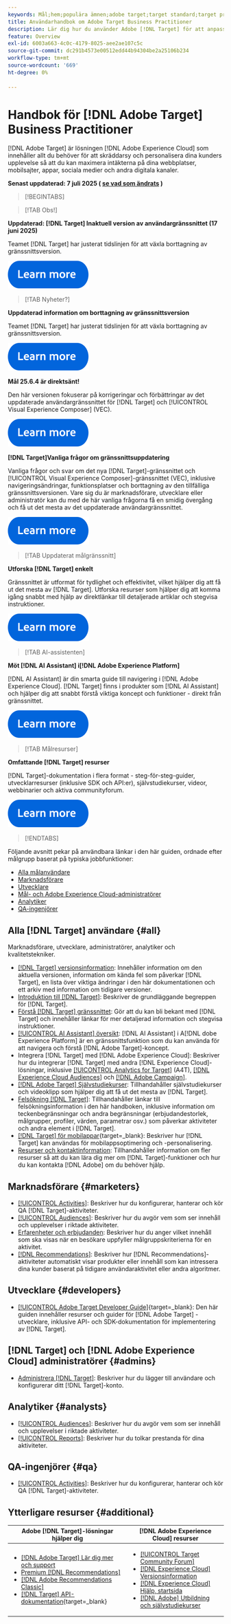 ```yaml
---
keywords: Mål;hem;populära ämnen;adobe target;target standard;target premium;target documentation;adobe target documentation;tillämparguide;användarhandbok
title: Användarhandbok om Adobe Target Business Practitioner
description: Lär dig hur du använder Adobe [!DNL Target] för att anpassa kundernas upplevelse och maximera intäkterna på webbplatser, mobilsajter, appar och andra digitala kanaler.
feature: Overview
exl-id: 6003a663-4c0c-4179-8025-aee2ae107c5c
source-git-commit: dc291b4573e00512edd44b94304be2a25106b234
workflow-type: tm+mt
source-wordcount: '669'
ht-degree: 0%

---
```


# Handbok för [!DNL Adobe Target] Business Practitioner

[!DNL Adobe Target] är lösningen [!DNL Adobe Experience Cloud] som innehåller allt du behöver för att skräddarsy och personalisera dina kunders upplevelse så att du kan maximera intäkterna på dina webbplatser, mobilsajter, appar, sociala medier och andra digitala kanaler.

**Senast uppdaterad: 7 juli 2025 ( [se vad som ändrats](r-release-notes/doc-change.md) )**

>[!BEGINTABS]

>[!TAB Obs!]

**Uppdaterad: [!DNL Target] Inaktuell version av användargränssnittet (17 juni 2025)**

Teamet [!DNL Target] har justerat tidslinjen för att växla borttagning av gränssnittsversion.

[![Ikonen Läs mer](/help/main/assets/learn-more.svg)](/help/main/r-release-notes/release-notes.md#revised)

>[!TAB Nyheter?]

**Uppdaterad information om borttagning av gränssnittsversion**

Teamet [!DNL Target] har justerat tidslinjen för att växla borttagning av gränssnittsversion.

[![Ikonen Läs mer](/help/main/assets/learn-more.svg)](/help/main/r-release-notes/release-notes.md#revised)

**Mål 25.6.4 är direktsänt!**

Den här versionen fokuserar på korrigeringar och förbättringar av det uppdaterade användargränssnittet för [!DNL Target] och [!UICONTROL Visual Experience Composer] (VEC).

[![Ikonen Läs mer](/help/main/assets/learn-more.svg)](/help/main/r-release-notes/release-notes.md)

**[!DNL Target]Vanliga frågor om gränssnittsuppdatering**

Vanliga frågor och svar om det nya [!DNL Target]-gränssnittet och [!UICONTROL Visual Experience Composer]-gränssnittet (VEC), inklusive navigeringsändringar, funktionsplatser och borttagning av den tillfälliga gränssnittsversionen. Vare sig du är marknadsförare, utvecklare eller administratör kan du med de här vanliga frågorna få en smidig övergång och få ut det mesta av det uppdaterade användargränssnittet.

[![Ikonen Läs mer](/help/main/assets/learn-more.svg)](/help/main/c-intro/updated-ui-faq.md)

>[!TAB Uppdaterat målgränssnitt]

**Utforska [!DNL Target] enkelt**

Gränssnittet är utformat för tydlighet och effektivitet, vilket hjälper dig att få ut det mesta av [!DNL Target]. Utforska resurser som hjälper dig att komma igång snabbt med hjälp av direktlänkar till detaljerade artiklar och stegvisa instruktioner.

[![Ikonen Läs mer](/help/main/assets/learn-more.svg)](/help/main/c-intro/understand-the-target-ui.md)

>[!TAB AI-assistenten]

**Möt [!DNL AI Assistant] i[!DNL Adobe Experience Platform]**

[!DNL AI Assistant] är din smarta guide till navigering i [!DNL Adobe Experience Cloud]. [!DNL Target] finns i produkter som [!DNL AI Assistant] och hjälper dig att snabbt förstå viktiga koncept och funktioner - direkt från gränssnittet.

[![Ikonen Läs mer](/help/main/assets/learn-more.svg)](/help/main/c-intro/ai-assistant.md)

>[!TAB Målresurser]

**Omfattande [!DNL Target] resurser**

[!DNL Target]-dokumentation i flera format - steg-för-steg-guider, utvecklarresurser (inklusive SDK och API:er), självstudiekurser, videor, webbinarier och aktiva communityforum.

[![Ikonen Läs mer](/help/main/assets/learn-more.svg)](/help/main/r-release-notes/target-documentation.md)

>[!ENDTABS]

Följande avsnitt pekar på användbara länkar i den här guiden, ordnade efter målgrupp baserat på typiska jobbfunktioner:

- [Alla målanvändare](#all)
- [Marknadsförare](#marketers)
- [Utvecklare](#developers)
- [Mål- och Adobe Experience Cloud-administratörer](#admins)
- [Analytiker](#analysts)
- [QA-ingenjörer](#qa)

## Alla [!DNL Target] användare {#all}

Marknadsförare, utvecklare, administratörer, analytiker och kvalitetstekniker.

- [[!DNL Target] versionsinformation](r-release-notes/release-notes.md): Innehåller information om den aktuella versionen, information om kända fel som påverkar [!DNL Target], en lista över viktiga ändringar i den här dokumentationen och ett arkiv med information om tidigare versioner.
- [Introduktion till  [!DNL Target]](c-intro/intro.md): Beskriver de grundläggande begreppen för [!DNL Target].
- [Förstå  [!DNL Target] gränssnittet](/help/main/c-intro/understand-the-target-ui.md): Gör att du kan bli bekant med [!DNL Target] och innehåller länkar för mer detaljerad information och stegvisa instruktioner.
- [[!UICONTROL AI Assistant] översikt](/help/main/c-intro/ai-assistant.md): [!DNL AI Assistant] i A[!DNL dobe Experience Platform] är en gränssnittsfunktion som du kan använda för att navigera och förstå [!DNL Adobe Target]-koncept.
- Integrera [!DNL Target] med [!DNL Adobe Experience Cloud]: Beskriver hur du integrerar [!DNL Target] med andra [!DNL Experience Cloud]-lösningar, inklusive [[!UICONTROL Analytics for Target]](/help/main/c-integrating-target-with-mac/a4t/a4t.md) (A4T), [[!DNL Experience Cloud Audiences]](/help/main/c-integrating-target-with-mac/mmp.md) och [[!DNL Adobe Campaign]](/help/main/c-integrating-target-with-mac/campaign-and-target.md).
- [[!DNL Adobe Target] Självstudiekurser](https://experienceleague.adobe.com/docs/target-learn/tutorials/overview.html?lang=sv-SE): Tillhandahåller självstudiekurser och videoklipp som hjälper dig att få ut det mesta av [!DNL Target].
- [Felsökning [!DNL Target]](r-troubleshooting-target/troubleshooting-target.md): Tillhandahåller länkar till felsökningsinformation i den här handboken, inklusive information om teckenbegränsningar och andra begränsningar (erbjudandestorlek, målgrupper, profiler, värden, parametrar osv.) som påverkar aktiviteter och andra element i [!DNL Target].
- [[!DNL Target] för mobilappar](https://experienceleague.adobe.com/docs/target-dev/developer/mobile-apps/overview.html?lang=sv-SE){target=_blank}: Beskriver hur [!DNL Target] kan användas för mobilappsoptimering och -personalisering.
- [Resurser och kontaktinformation](cmp-resources-and-contact-information.md): Tillhandahåller information om fler resurser så att du kan lära dig mer om [!DNL Target]-funktioner och hur du kan kontakta [!DNL Adobe] om du behöver hjälp.

## Marknadsförare {#marketers}

- [[!UICONTROL Activities]](c-activities/activities.md): Beskriver hur du konfigurerar, hanterar och kör QA [!DNL Target]-aktiviteter.
- [[!UICONTROL Audiences]](c-target/target.md): Beskriver hur du avgör vem som ser innehåll och upplevelser i riktade aktiviteter.
- [Erfarenheter och erbjudanden](c-experiences/experiences.md): Beskriver hur du anger vilket innehåll som ska visas när en besökare uppfyller målgruppskriterierna för en aktivitet.
- [[!DNL Recommendations]](c-recommendations/recommendations.md): Beskriver hur [!DNL Recommendations]-aktiviteter automatiskt visar produkter eller innehåll som kan intressera dina kunder baserat på tidigare användaraktivitet eller andra algoritmer.

## Utvecklare {#developers}

- [[!UICONTROL Adobe Target Developer Guide]](https://experienceleague.adobe.com/docs/target-dev/developer/overview.html?lang=sv-SE){target=_blank}: Den här guiden innehåller resurser och guider för [!DNL Adobe Target] -utvecklare, inklusive API- och SDK-dokumentation för implementering av [!DNL Target].

## [!DNL Target] och [!DNL Adobe Experience Cloud] administratörer {#admins}

- [Administrera [!DNL Target]](administrating-target/administrating-target.md): Beskriver hur du lägger till användare och konfigurerar ditt [!DNL Target]-konto.

## Analytiker {#analysts}

- [[!UICONTROL Audiences]](c-target/target.md): Beskriver hur du avgör vem som ser innehåll och upplevelser i riktade aktiviteter.
- [[!UICONTROL Reports]](c-reports/reports.md): Beskriver hur du tolkar prestanda för dina aktiviteter.

## QA-ingenjörer {#qa}

- [[!UICONTROL Activities]](c-activities/activities.md): Beskriver hur du konfigurerar, hanterar och kör QA [!DNL Target]-aktiviteter.

## Ytterligare resurser {#additional}

| Adobe [!DNL Target]-lösningar hjälper dig | [!DNL Adobe Experience Cloud] resurser |
|--- |--- |
| <ul><li>[[!DNL Adobe Target] Lär dig mer och support](https://helpx.adobe.com/se/support/target.html)</li><li>[Premium [!DNL Recommendations]](c-recommendations/recommendations.md)</li><li>[[!DNL Adobe Recommendations Classic]](/help/main/assets/adobe-recommendations-classic.pdf)</li><li>[[!DNL Target] API-dokumentation](https://experienceleague.adobe.com/docs/target-dev/developer/api/target-api-overview.html?lang=sv-SE){target=_blank}</li></ul> | <ul><li>[[!UICONTROL Target Community Forum]](https://experienceleaguecommunities.adobe.com/t5/adobe-target/ct-p/adobe-target-community)</li><li>[[!DNL Experience Cloud] Versionsinformation](https://experienceleague.adobe.com/docs/release-notes/experience-cloud/current.html?lang=sv-SE)</li><li>[[!DNL Experience Cloud] Hjälp, startsida](https://helpx.adobe.com/se/support/experience-cloud.html)</li><li>[[!DNL Adobe] Utbildning och självstudiekurser](https://helpx.adobe.com/se/learning.html?promoid=KAUDK)</li></ul> |  |

